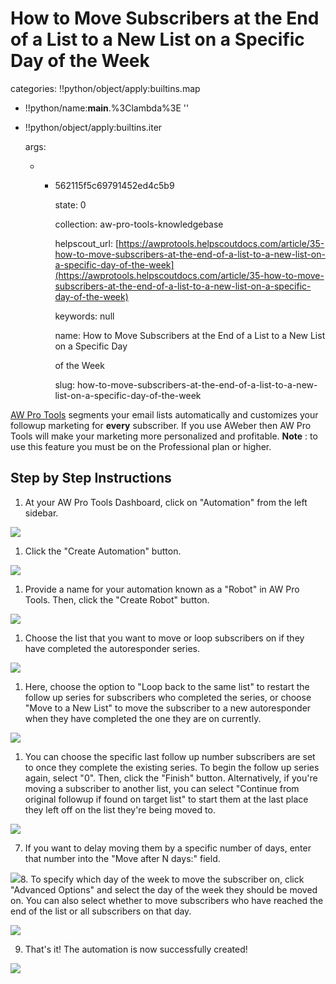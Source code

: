 # How to Move Subscribers at the End of a List to a New List on a Specific Day of the Week

categories: !!python/object/apply:builtins.map

* !!python/name:**main**.%3Clambda%3E ''
* !!python/object/apply:builtins.iter

  args:

  * * 562115f5c69791452ed4c5b9

      state: 0

      collection: aw-pro-tools-knowledgebase

      helpscout\_url: [https://awprotools.helpscoutdocs.com/article/35-how-to-move-subscribers-at-the-end-of-a-list-to-a-new-list-on-a-specific-day-of-the-week](https://awprotools.helpscoutdocs.com/article/35-how-to-move-subscribers-at-the-end-of-a-list-to-a-new-list-on-a-specific-day-of-the-week)

      keywords: null

      name: How to Move Subscribers at the End of a List to a New List on a Specific Day

      of the Week

      slug: how-to-move-subscribers-at-the-end-of-a-list-to-a-new-list-on-a-specific-day-of-the-week

[AW Pro Tools](https://awprotools.com/) segments your email lists automatically and customizes your followup marketing for **every** subscriber. If you use AWeber then AW Pro Tools will make your marketing more personalized and profitable. **Note** : to use this feature you must be on the Professional plan or higher.

## Step by Step Instructions

1. At your AW Pro Tools Dashboard, click on "Automation" from the left sidebar.

![](https://d33v4339jhl8k0.cloudfront.net/docs/assets/53974d6ce4b0c76107b109d1/images/552f0c60e4b02f603f687da4/file-%20buhnEP6cqJ.png)

1. Click the "Create Automation" button.

![](https://d33v4339jhl8k0.cloudfront.net/docs/assets/53974d6ce4b0c76107b109d1/images/552f0c6ae4b02f603f687da5/file-%20PO0oSzsdFR.png)

1. Provide a name for your automation known as a "Robot" in AW Pro Tools. Then, click the "Create Robot" button.

![](https://d33v4339jhl8k0.cloudfront.net/docs/assets/53974d6ce4b0c76107b109d1/images/552f0c73e4b0ac24a832b28f/file-9iOeWnYz6d.png)

1. Choose the list that you want to move or loop subscribers on if they have completed the autoresponder series.

![](https://d33v4339jhl8k0.cloudfront.net/docs/assets/53974d6ce4b0c76107b109d1/images/552f0c7de4b0ac24a832b290/file-F8VT76lKwF.png)

1. Here, choose the option to "Loop back to the same list" to restart the follow up series for subscribers who completed the series, or choose "Move to a New List" to move the subscriber to a new autoresponder when they have completed the one they are on currently.

![](https://d33v4339jhl8k0.cloudfront.net/docs/assets/53974d6ce4b0c76107b109d1/images/552f0cd4e4b02f603f687da6/file-1lA9iKaJNG.png)

1. You can choose the specific last follow up number subscribers are set to once they complete the existing series. To begin the follow up series again, select "0". Then, click the "Finish" button. Alternatively, if you're moving a subscriber to another list, you can select "Continue from original followup if found on target list" to start them at the last place they left off on the list they're being moved to.

![](https://d33v4339jhl8k0.cloudfront.net/docs/assets/53974d6ce4b0c76107b109d1/images/552f0d0fe4b02f603f687da7/file-%20VULB1Tm4BL.png)

7. If you want to delay moving them by a specific number of days, enter that number into the "Move after N days:" field.

![](https://d33v4339jhl8k0.cloudfront.net/docs/assets/53974d6ce4b0c76107b109d1/images/552f0d53e4b02f603f687da8/file-%20pi8RTG7arE.png)8. To specify which day of the week to move the subscriber on, click "Advanced Options" and select the day of the week they should be moved on. You can also select whether to move subscribers who have reached the end of the list or all subscribers on that day.

![](https://d33v4339jhl8k0.cloudfront.net/docs/assets/53974d6ce4b0c76107b109d1/images/552f0dace4b02f603f687da9/file-g69ZP2s6LB.png)

9. That's it! The automation is now successfully created!

![](https://d33v4339jhl8k0.cloudfront.net/docs/assets/53974d6ce4b0c76107b109d1/images/552f0dfde4b0ac24a832b292/file-%20BTYZJZKmKv.png)

